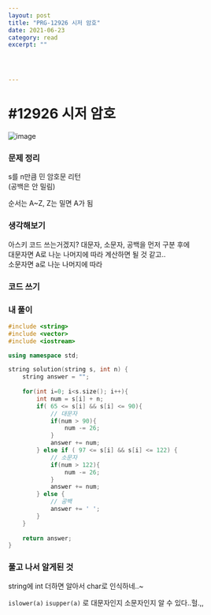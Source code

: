 ```yaml
---
layout: post
title: "PRG-12926 시저 암호" 
date: 2021-06-23
category: read 
excerpt: ""




---
```


# #12926 시저 암호

![image](https://user-images.githubusercontent.com/28949235/123075522-43cfd480-d453-11eb-8f8f-4e05405c21fc.png)

### 문제 정리

s를 n만큼 민 암호문 리턴  
(공백은 안 밀림)

순서는 A~Z, Z는 밀면 A가 됨

### 생각해보기

아스키 코드 쓰는거겠지? 대문자, 소문자, 공백을 먼저 구분 후에  
대문자면 A로 나눈 나머지에 따라 계산하면 될 것 같고..  
소문자면 a로 나눈 나머지에 따라

### 코드 쓰기

### 내 풀이

```c++
#include <string>
#include <vector>
#include <iostream>

using namespace std;

string solution(string s, int n) {
    string answer = "";
    
    for(int i=0; i<s.size(); i++){
        int num = s[i] + n;
        if( 65 <= s[i] && s[i] <= 90){
            // 대문자
            if(num > 90){
                num -= 26;
            }
            answer += num;
        } else if ( 97 <= s[i] && s[i] <= 122) {
            // 소문자
            if(num > 122){
                num -= 26;
            }
            answer += num;
        } else {
            // 공백
            answer += ' ';
        }
    }
    
    return answer;
}
```



### 풀고 나서 알게된 것

string에 int 더하면 알아서 char로 인식하네..~

`islower(a)` `isupper(a)` 로 대문자인지 소문자인지 알 수 있다..헐.,,

